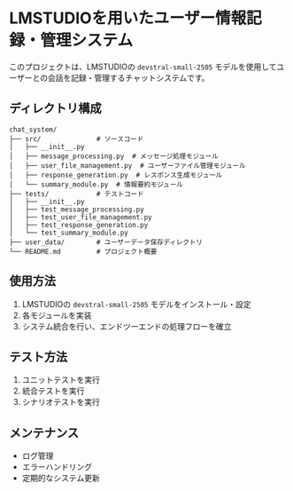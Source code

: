 # LMSTUDIOを用いたユーザー情報記録・管理システム

このプロジェクトは、LMSTUDIOの `devstral-small-2505` モデルを使用してユーザーとの会話を記録・管理するチャットシステムです。

## ディレクトリ構成
```
chat_system/
├── src/              # ソースコード
│   ├── __init__.py
│   ├── message_processing.py  # メッセージ処理モジュール
│   ├── user_file_management.py  # ユーザーファイル管理モジュール
│   ├── response_generation.py  # レスポンス生成モジュール
│   └── summary_module.py  # 情報要約モジュール
├── tests/            # テストコード
│   ├── __init__.py
│   ├── test_message_processing.py
│   ├── test_user_file_management.py
│   ├── test_response_generation.py
│   └── test_summary_module.py
├── user_data/        # ユーザーデータ保存ディレクトリ
└── README.md         # プロジェクト概要
```

## 使用方法
1. LMSTUDIOの `devstral-small-2505` モデルをインストール・設定
2. 各モジュールを実装
3. システム統合を行い、エンドツーエンドの処理フローを確立

## テスト方法
1. ユニットテストを実行
2. 統合テストを実行
3. シナリオテストを実行

## メンテナンス
- ログ管理
- エラーハンドリング
- 定期的なシステム更新